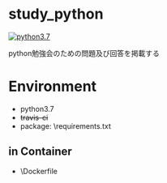 # study_python
[![python3.7](https://img.shields.io/badge/python-v3.7-blue.svg)](https://travis-ci.org/AmatsukiUrato/study_python)

python勉強会のための問題及び回答を掲載する

# Environment
- python3.7
- ~~travis-ci~~
- package: \requirements.txt


## in Container
- \Dockerfile